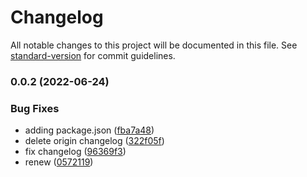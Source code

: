 # Changelog

All notable changes to this project will be documented in this file. See [standard-version](https://github.com/conventional-changelog/standard-version) for commit guidelines.

### 0.0.2 (2022-06-24)


### Bug Fixes

* adding package.json ([fba7a48](https://focs.ji.sjtu.edu.cn:2222/SilverFOCS-22/p2team01/commit/fba7a48bfefd21a36be91e1a0c8c690b8dcde9ae))
* delete origin changelog ([322f05f](https://focs.ji.sjtu.edu.cn:2222/SilverFOCS-22/p2team01/commit/322f05f6752e3cd5a44e7895c04bff1fdbc90721))
* fix changelog ([96369f3](https://focs.ji.sjtu.edu.cn:2222/SilverFOCS-22/p2team01/commit/96369f3c5faa6ad2a220bd6ead58580dafd00784))
* renew ([0572119](https://focs.ji.sjtu.edu.cn:2222/SilverFOCS-22/p2team01/commit/05721197169263360f86b3c861479d8c0cb7463c))
